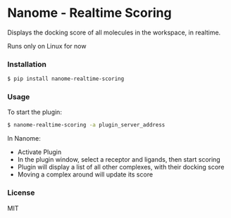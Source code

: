 # Nanome - Realtime Scoring

Displays the docking score of all molecules in the workspace, in realtime.

Runs only on Linux for now

### Installation

```sh
$ pip install nanome-realtime-scoring
```

### Usage

To start the plugin:

```sh
$ nanome-realtime-scoring -a plugin_server_address
```

In Nanome:

- Activate Plugin
- In the plugin window, select a receptor and ligands, then start scoring
- Plugin will display a list of all other complexes, with their docking score
- Moving a complex around will update its score

### License

MIT
